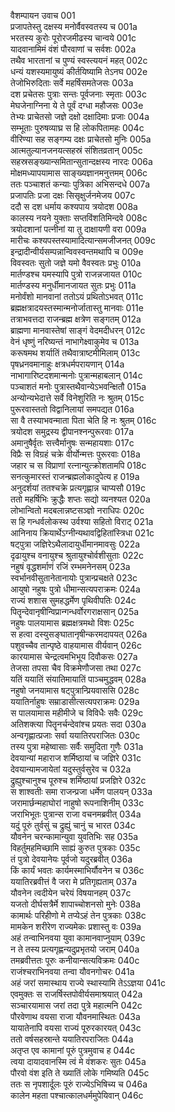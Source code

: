 वैशम्पायन उवाच	001  
प्रजापतेस्तु दक्षस्य मनोर्वैवस्वतस्य च	001a  
भरतस्य कुरोः पूरोरजमीढस्य चान्वये	001c  
यादवानामिमं वंशं पौरवाणां च सर्वशः	002a  
तथैव भारतानां च पुण्यं स्वस्त्ययनं महत्	002c  
धन्यं यशस्यमायुष्यं कीर्तयिष्यामि तेऽनघ	002e  
तेजोभिरुदिताः सर्वे महर्षिसमतेजसः	003a  
दश प्रचेतसः पुत्राः सन्तः पूर्वजनाः स्मृताः	003c  
मेघजेनाग्निना ये ते पूर्वं दग्धा महौजसः	003e  
तेभ्यः प्राचेतसो जज्ञे दक्षो दक्षादिमाः प्रजाः	004a  
सम्भूताः पुरुषव्याघ्र स हि लोकपितामहः	004c  
वीरिण्या सह सङ्गम्य दक्षः प्राचेतसो मुनिः	005a  
आत्मतुल्यानजनयत्सहस्रं संशितव्रतान्	005c  
सहस्रसङ्ख्यान्समितान्सुतान्दक्षस्य नारदः	006a  
मोक्षमध्यापयामास साङ्ख्यज्ञानमनुत्तमम्	006c  
ततः पञ्चाशतं कन्याः पुत्रिका अभिसन्दधे	007a  
प्रजापतिः प्रजा दक्षः सिसृक्षुर्जनमेजय	007c  
ददौ स दश धर्माय कश्यपाय त्रयोदश	008a  
कालस्य नयने युक्ताः सप्तविंशतिमिन्दवे	008c  
त्रयोदशानां पत्नीनां या तु दाक्षायणी वरा	009a  
मारीचः कश्यपस्तस्यामादित्यान्समजीजनत्	009c  
इन्द्रादीन्वीर्यसम्पन्नान्विवस्वन्तमथापि च	009e  
विवस्वतः सुतो जज्ञे यमो वैवस्वतः प्रभुः	010a  
मार्तण्डश्च यमस्यापि पुत्रो राजन्नजायत	010c  
मार्तण्डस्य मनुर्धीमानजायत सुतः प्रभुः	011a  
मनोर्वंशो मानवानां ततोऽयं प्रथितोऽभवत्	011c  
ब्रह्मक्षत्रादयस्तस्मान्मनोर्जातास्तु मानवाः	011e  
तत्राभवत्तदा राजन्ब्रह्म क्षत्रेण सङ्गतम्	012a  
ब्राह्मणा मानवास्तेषां साङ्गं वेदमदीधरन्	012c  
वेनं धृष्णुं नरिष्यन्तं नाभागेक्ष्वाकुमेव च	013a  
करूषमथ शर्यातिं तथैवात्राष्टमीमिलाम्	013c  
पृषध्रनवमानाहुः क्षत्रधर्मपरायणान्	014a  
नाभागारिष्टदशमान्मनोः पुत्रान्महाबलान्	014c  
पञ्चाशतं मनोः पुत्रास्तथैवान्येऽभवन्क्षितौ	015a  
अन्योन्यभेदात्ते सर्वे विनेशुरिति नः श्रुतम्	015c  
पुरूरवास्ततो विद्वानिलायां समपद्यत	016a  
सा वै तस्याभवन्माता पिता चेति हि नः श्रुतम्	016c  
त्रयोदश समुद्रस्य द्वीपानश्नन्पुरूरवाः	017a  
अमानुषैर्वृतः सत्त्वैर्मानुषः सन्महायशाः	017c  
विप्रैः स विग्रहं चक्रे वीर्योन्मत्तः पुरूरवाः	018a  
जहार च स विप्राणां रत्नान्युत्क्रोशतामपि	018c  
सनत्कुमारस्तं राजन्ब्रह्मलोकादुपेत्य ह	019a  
अनुदर्शयां ततश्चक्रे प्रत्यगृह्णान्न चाप्यसौ	019c  
ततो महर्षिभिः क्रुद्धैः शप्तः सद्यो व्यनश्यत	020a  
लोभान्वितो मदबलान्नष्टसञ्ज्ञो नराधिपः	020c  
स हि गन्धर्वलोकस्थ उर्वश्या सहितो विराट्	021a  
आनिनाय क्रियार्थेऽग्नीन्यथावद्विहितांस्त्रिधा	021c  
षट्पुत्रा जज्ञिरेऽथैलादायुर्धीमानमावसुः	022a  
दृढायुश्च वनायुश्च श्रुतायुश्चोर्वशीसुताः	022c  
नहुषं वृद्धशर्माणं रजिं रम्भमनेनसम्	023a  
स्वर्भानवीसुतानेतानायोः पुत्रान्प्रचक्षते	023c  
आयुषो नहुषः पुत्रो धीमान्सत्यपराक्रमः	024a  
राज्यं शशास सुमहद्धर्मेण पृथिवीपतिः	024c  
पितॄन्देवानृषीन्विप्रान्गन्धर्वोरगराक्षसान्	025a  
नहुषः पालयामास ब्रह्मक्षत्रमथो विशः	025c  
स हत्वा दस्युसङ्घातानृषीन्करमदापयत्	026a  
पशुवच्चैव तान्पृष्ठे वाहयामास वीर्यवान्	026c  
कारयामास चेन्द्रत्वमभिभूय दिवौकसः	027a  
तेजसा तपसा चैव विक्रमेणौजसा तथा	027c  
यतिं ययातिं संयातिमायातिं पाञ्चमुद्धवम्	028a  
नहुषो जनयामास षट्पुत्रान्प्रियवाससि	028c  
ययातिर्नाहुषः सम्राडासीत्सत्यपराक्रमः	029a  
स पालयामास महीमीजे च विविधैः सवैः	029c  
अतिशक्त्या पितॄनर्चन्देवांश्च प्रयतः सदा	030a  
अन्वगृह्णात्प्रजाः सर्वा ययातिरपराजितः	030c  
तस्य पुत्रा महेष्वासाः सर्वैः समुदिता गुणैः	031a  
देवयान्यां महाराज शर्मिष्ठायां च जज्ञिरे	031c  
देवयान्यामजायेतां यदुस्तुर्वसुरेव च	032a  
द्रुह्युश्चानुश्च पूरुश्च शर्मिष्ठायां प्रजज्ञिरे	032c  
स शाश्वतीः समा राजन्प्रजा धर्मेण पालयन्	033a  
जरामार्छन्महाघोरां नाहुषो रूपनाशिनीम्	033c  
जराभिभूतः पुत्रान्स राजा वचनमब्रवीत्	034a  
यदुं पूरुं तुर्वसुं च द्रुह्युं चानुं च भारत	034c  
यौवनेन चरन्कामान्युवा युवतिभिः सह	035a  
विहर्तुमहमिच्छामि साह्यं कुरुत पुत्रकाः	035c  
तं पुत्रो देवयानेयः पूर्वजो यदुरब्रवीत्	036a  
किं कार्यं भवतः कार्यमस्माभिर्यौवनेन च	036c  
ययातिरब्रवीत्तं वै जरा मे प्रतिगृह्यताम्	037a  
यौवनेन त्वदीयेन चरेयं विषयानहम्	037c  
यजतो दीर्घसत्रैर्मे शापाच्चोशनसो मुनेः	038a  
कामार्थः परिहीणो मे तप्येऽहं तेन पुत्रकाः	038c  
मामकेन शरीरेण राज्यमेकः प्रशास्तु वः	039a  
अहं तन्वाभिनवया युवा कामानवाप्नुयाम्	039c  
न ते तस्य प्रत्यगृह्णन्यदुप्रभृतयो जराम्	040a  
तमब्रवीत्ततः पूरुः कनीयान्सत्यविक्रमः	040c  
राजंश्चराभिनवया तन्वा यौवनगोचरः	041a  
अहं जरां समास्थाय राज्ये स्थास्यामि तेऽऽज्ञया	041c  
एवमुक्तः स राजर्षिस्तपोवीर्यसमाश्रयात्	042a  
सञ्चारयामास जरां तदा पुत्रे महात्मनि	042c  
पौरवेणाथ वयसा राजा यौवनमास्थितः	043a  
यायातेनापि वयसा राज्यं पूरुरकारयत्	043c  
ततो वर्षसहस्रान्ते ययातिरपराजितः	044a  
अतृप्त एव कामानां पूरुं पुत्रमुवाच ह	044c  
त्वया दायादवानस्मि त्वं मे वंशकरः सुतः	045a  
पौरवो वंश इति ते ख्यातिं लोके गमिष्यति	045c  
ततः स नृपशार्दूलः पूरुं राज्येऽभिषिच्य च	046a  
कालेन महता पश्चात्कालधर्ममुपेयिवान्	046c  
